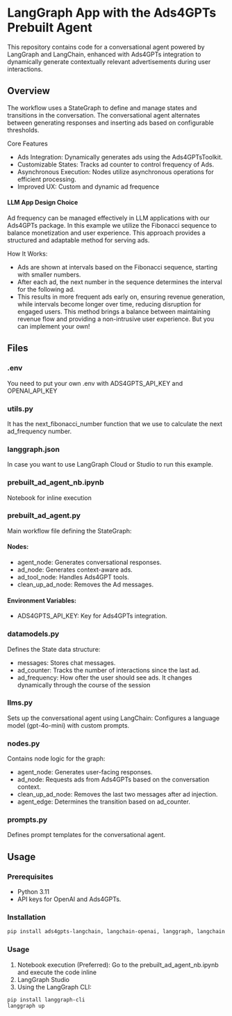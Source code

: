 # LangGraph App with the Ads4GPTs Prebuilt Agent

This repository contains code for a conversational agent powered by LangGraph and LangChain, enhanced with Ads4GPTs integration to dynamically generate contextually relevant advertisements during user interactions.

## Overview

The workflow uses a StateGraph to define and manage states and transitions in the conversation. The conversational agent alternates between generating responses and inserting ads based on configurable thresholds.

Core Features
- Ads Integration: Dynamically generates ads using the Ads4GPTsToolkit.
- Customizable States: Tracks ad counter to control frequency of Ads.
- Asynchronous Execution: Nodes utilize asynchronous operations for efficient processing.
- Improved UX: Custom and dynamic ad frequence

#### LLM App Design Choice
Ad frequency can be managed effectively in LLM applications with our Ads4GPTs package. In this example we utilize the Fibonacci sequence to balance monetization and user experience. This approach provides a structured and adaptable method for serving ads.

How It Works:
- Ads are shown at intervals based on the Fibonacci sequence, starting with smaller numbers.
- After each ad, the next number in the sequence determines the interval for the following ad.
- This results in more frequent ads early on, ensuring revenue generation, while intervals become longer over time, reducing disruption for engaged users.
This method brings a balance between maintaining revenue flow and providing a non-intrusive user experience. But you can implement your own!

## Files

### .env

You need to put your own .env with ADS4GPTS_API_KEY and OPENAI_API_KEY

### utils.py

It has the next_fibonacci_number function that we use to calculate the next ad_frequency number.

### langgraph.json

In case you want to use LangGraph Cloud or Studio to run this example.

### prebuilt_ad_agent_nb.ipynb

Notebook for inline execution

### prebuilt_ad_agent.py

Main workflow file defining the StateGraph:

#### Nodes:
- agent_node: Generates conversational responses.
- ad_node: Generates context-aware ads.
- ad_tool_node: Handles Ads4GPT tools.
- clean_up_ad_node: Removes the Ad messages.

#### Environment Variables:
- ADS4GPTS_API_KEY: Key for Ads4GPTs integration.

### datamodels.py
Defines the State data structure:
- messages: Stores chat messages.
- ad_counter: Tracks the number of interactions since the last ad.
- ad_frequency: How ofter the user should see ads. It changes dynamically through the course of the session

### llms.py
Sets up the conversational agent using LangChain:
Configures a language model (gpt-4o-mini) with custom prompts.

### nodes.py
Contains node logic for the graph:
- agent_node: Generates user-facing responses.
- ad_node: Requests ads from Ads4GPTs based on the conversation context.
- clean_up_ad_node: Removes the last two messages after ad injection.
- agent_edge: Determines the transition based on ad_counter.

### prompts.py
Defines prompt templates for the conversational agent.

## Usage

### Prerequisites
- Python 3.11
- API keys for OpenAI and Ads4GPTs.

### Installation

```bash
pip install ads4gpts-langchain, langchain-openai, langgraph, langchain
```

### Usage

1. Notebook execution (Preferred):
  Go to the prebuilt_ad_agent_nb.ipynb and execute the code inline
2. LangGraph Studio
3. Using the LangGraph CLI:
```bash
pip install langgraph-cli
langgraph up
```
